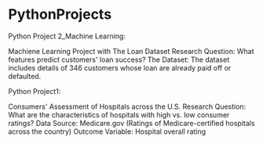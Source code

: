 # PythonProjects

Python Project 2_Machine Learning: 

  Machiene Learning Project with The Loan Dataset
  Research Question: What features predict customers' loan success?
  The Dataset: The dataset includes details of 346 customers whose loan are already paid off or defaulted. 




Python Project1:

  Consumers' Assessment of Hospitals across the U.S.
  Research Question: What are the characteristics of hospitals with high vs. low consumer ratings?
  Data Source: Medicare.gov (Ratings of Medicare-certified hospitals across the country)
  Outcome Variable: Hospital overall rating
